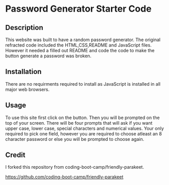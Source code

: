 # Password Generator Starter Code

## Description

This website was built to have a random password generator. The original refracted code included the HTML,CSS,README and JavaScript files. However it needed a filled out README and code the code to make the button generate a password was broken.

## Installation 

There are no requirments required to install as JavaScript is installed in all major web browsers.

## Usage

To use this site first click on the button. Then you will be prompted on the top of your screen. There will be four prompts that will ask if you want upper case, lower case, special characters and numerical values. Your only required to pick one field, however you are required to choose atleast an 8 character password or else you will be prompted to choose again.

## Credit

I forked this repository from coding-boot-camp/friendly-parakeet.
<!-- Below is the link for the original respoitory -->
https://github.com/coding-boot-camp/friendly-parakeet